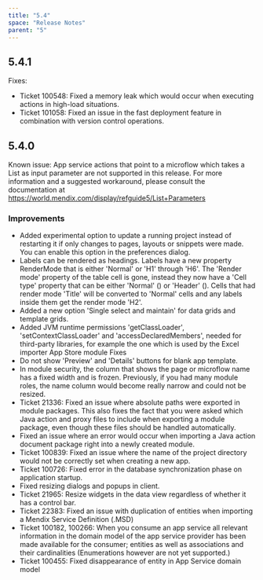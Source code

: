 ```yaml
---
title: "5.4"
space: "Release Notes"
parent: "5"
---
```


## 5.4.1

Fixes:

* Ticket 100548: Fixed a memory leak which would occur when executing actions in high-load situations.
* Ticket 101058: Fixed an issue in the fast deployment feature in combination with version control operations.

## 5.4.0

Known issue: App service actions that point to a microflow which takes a List as input parameter are not supported in this release. For more information and a suggested workaround, please consult the documentation at https://world.mendix.com/display/refguide5/List+Parameters

### Improvements

* Added experimental option to update a running project instead of restarting it if only changes to pages, layouts or snippets were made. You can enable this option in the preferences dialog.
* Labels can be rendered as headings. Labels have a new property RenderMode that is either 'Normal' or 'H1' through 'H6'. The 'Render mode' property of the table cell is gone, instead they now have a 'Cell type' property that can be either 'Normal' () or 'Header' (). Cells that had render mode 'Title' will be converted to 'Normal' cells and any labels inside them get the render mode 'H2'.
* Added a new option 'Single select and maintain' for data grids and template grids.
* Added JVM runtime permissions 'getClassLoader', 'setContextClassLoader' and 'accessDeclaredMembers', needed for third-party libraries, for example the one which is used by the Excel importer App Store module
Fixes
* Do not show 'Preview' and 'Details' buttons for blank app template.
* In module security, the column that shows the page or microflow name has a fixed width and is frozen. Previously, if you had many module roles, the name column would become really narrow and could not be resized.
* Ticket 21336: Fixed an issue where absolute paths were exported in module packages. This also fixes the fact that you were asked which Java action and proxy files to include when exporting a module package, even though these files should be handled automatically.
* Fixed an issue where an error would occur when importing a Java action document package right into a newly created module.
* Ticket 100839: Fixed an issue where the name of the project directory would not be correctly set when creating a new app.
* Ticket 100726: Fixed error in the database synchronization phase on application startup.
* Fixed resizing dialogs and popups in client.
* Ticket 21965: Resize widgets in the data view regardless of whether it has a control bar.
* Ticket 22383: Fixed an issue with duplication of entities when importing a Mendix Service Definition (.MSD)
* Ticket 100182, 100266: When you consume an app service all relevant information in the domain model of the app service provider has been made available for the consumer; entities as well as associations and their cardinalities (Enumerations however are not yet supported.)
* Ticket 100455: Fixed disappearance of entity in App Service domain model
